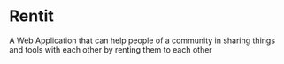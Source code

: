 # Rentit
A Web Application that can help people of a community in sharing things and tools with each other by renting them to each other
